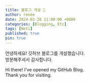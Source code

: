 ```yaml
---
title: 블로그 개설 🎉
author: renee
date: 2024-03-28 11:00:00 +0800
categories: [Blogging, Etc]
tags: [Noti]
published: true
pin: true
---
```


안녕하세요! 깃허브 블로그를 개설했습니다.<br>
방문해주셔서 감사합니다.

Hi there! I've opened my GitHub Blog.<br>
Thank you for visiting.
